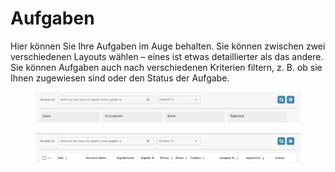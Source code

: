 # Aufgaben

Hier können Sie Ihre Aufgaben im Auge behalten. Sie können zwischen zwei verschiedenen Layouts wählen – eines ist etwas detaillierter als das andere. Sie können Aufgaben auch nach verschiedenen Kriterien filtern, z. B. ob sie Ihnen zugewiesen sind oder den Status der Aufgabe.

<figure><img src="../.gitbook/assets/tasks1.png" alt=""><figcaption></figcaption></figure>

<figure><img src="../.gitbook/assets/tasks2.png" alt=""><figcaption></figcaption></figure>
